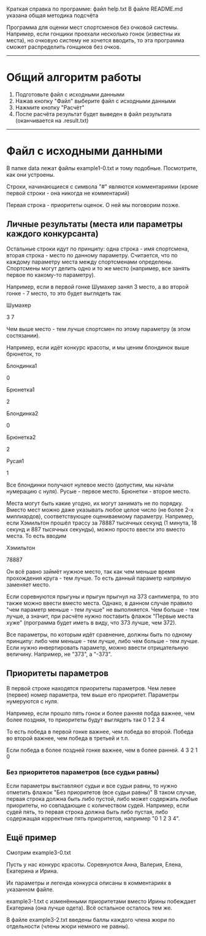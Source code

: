 ﻿Краткая справка по программе: файл help.txt
В файле README.md указана общая методика подсчёта

Программа для оценки мест спортсменов без очковой системы.
Например, если гонщики проехали несколько гонок (известны их места), но очковую систему не хочется вводить, то эта программа сможет распределить гонщиков без очков.

----------------------------------------------------------------
# Общий алгоритм работы
1. Подготовьте файл с исходными данными
2. Нажав кнопку "Файл" выберите файл с исходными данными
3. Нажмите кнопку "Расчёт"
4. После расчёта результат будет выведен в файл результата (оканчивается на .result.txt)

----------------------------------------------------------------
# Файл с исходными данными

В папке data лежат файлы example1-0.txt и тому подобные. Посмотрите, как они устроены.

Строки, начинающиеся с символа "#" являются комментариями (кроме первой строки - она никогда не комментарий)

Первая строка - приоритеты оценок. О ней мы поговорим позже.

## Личные результаты (места или параметры каждого конкурсанта)
Остальные строки идут по принципу: одна строка - имя спортсмена, вторая строка - место по данному параметру.
Считается, что по каждому параметру места между спортсменами определены. Спортсмены могут делить одно и то же место (например, все занять первое по какому-то параметру).

Например, если в первой гонке Шумахер занял 3 место, а во второй гонке - 7 место, то это будет выглядеть так

Шумахер

3 7

Чем выше место - тем лучше спортсмен по этому параметру (в этом состязании).

Например, если идёт конкурс красоты, и мы ценим блондинок выше брюнеток, то

Блондинка1

0

Брюнетка1

2

Блондинка2

0

Брюнетка2

2

Русая1

1

Все блондинки получают нулевое место (допустим, мы начали нумерацию с нуля).
Русые - первое место.
Брюнетки - второе место.

Места могут быть какие угодно, их могут занимать не по порядку. Вместо мест можно даже указывать любое целое число (не более 2-х миллиардов), соответствующее оцениваемому параметру. Например, если Хэмильтон прошёл трассу за 78887 тысячных секунд (1 минута, 18 секунд и 887 тысячных секунды), можно просто ввести это вместо места.
То есть вводим

Хэмильтон

78887

Он всё равно займёт нужное место, так как чем меньше время прохождения круга - тем лучше. То есть данный параметр напрямую заменяет место.

Если соревнуются прыгуны и прыгун прыгнул на 373 сантиметра, то это также можно ввести вместо места.
Однако, в данном случае правило "чем параметр меньше - тем лучше" не выполняется. Чем больше - тем лучше, а значит, при расчёте нужно поставить флажок "Первые места хуже" (программа будет иметь в виду, что 373 лучше, чем 372).

Все параметры, по которым идёт сравнение, должны быть по одному принципу: либо чем меньше - тем лучше, либо чем больше - тем лучше.
Если нужно инвертировать параметр, можно ввести отрицательную величину. Например, не "373", а "-373".

## Приоритеты параметров

В первой строке находятся приоритеты параметров.
Чем левее (первее) номер параметра, тем выше его приоритет.
Параметры нумеруются с нуля.

Например, если прошло пять гонок и более ранняя побда важнее, чем более поздняя, то приоритеты будут выглядеть так
0 1 2 3 4

То есть победа в первой гонке важнее, чем победа во второй. Победа во второй важнее, чем победа в третьей и т.п.

Если победа в более поздней гонке важнее, чем в более ранней.
4 3 2 1 0

### Без приоритетов параметров (все судьи равны)

Если параметры выставляют судьи и все судьи равны, то нужно отметить флажок "Без приоритетов (все судьи равны)"
В таком случае, первая строка должна быть либо пустой, либо может содержать любые приоритеты, но совпадающие с количеством судей.
Например, если судей пять, то первая строка должна быть либо пустая, либо содержащая корректные пять приоритетов, например "0 1 2 3 4".


## Ещё пример
Смотрим example3-0.txt

Пусть у нас конкурс красоты.
Соревнуются Анна, Валерия, Елена, Екатерина и Ирина.

Их параметры и легенда конкурса описаны в комментариях в указанном файле.


example3-1.txt с изменёнными приоритетами вместо Ирины побеждает Екатерина (она лучше одета).
Всё остальное осталось тем же.

В файле example3-2.txt введены баллы каждого члена жюри по отдельности (члены жюри немного не равны).
